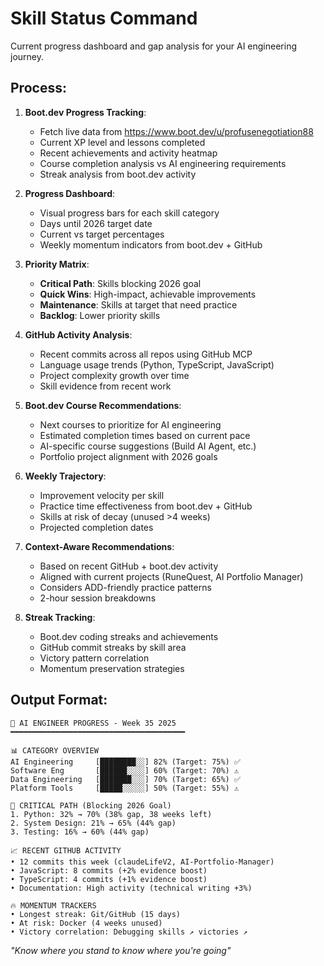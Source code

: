 # Skill Status Command

Current progress dashboard and gap analysis for your AI engineering journey.

## Process:

1. **Boot.dev Progress Tracking**:
   - Fetch live data from https://www.boot.dev/u/profusenegotiation88
   - Current XP level and lessons completed
   - Recent achievements and activity heatmap
   - Course completion analysis vs AI engineering requirements
   - Streak analysis from boot.dev activity

2. **Progress Dashboard**:
   - Visual progress bars for each skill category
   - Days until 2026 target date
   - Current vs target percentages
   - Weekly momentum indicators from boot.dev + GitHub

3. **Priority Matrix**:
   - **Critical Path**: Skills blocking 2026 goal
   - **Quick Wins**: High-impact, achievable improvements  
   - **Maintenance**: Skills at target that need practice
   - **Backlog**: Lower priority skills

4. **GitHub Activity Analysis**:
   - Recent commits across all repos using GitHub MCP
   - Language usage trends (Python, TypeScript, JavaScript)
   - Project complexity growth over time
   - Skill evidence from recent work

5. **Boot.dev Course Recommendations**:
   - Next courses to prioritize for AI engineering
   - Estimated completion times based on current pace
   - AI-specific course suggestions (Build AI Agent, etc.)
   - Portfolio project alignment with 2026 goals

6. **Weekly Trajectory**:
   - Improvement velocity per skill
   - Practice time effectiveness from boot.dev + GitHub
   - Skills at risk of decay (unused >4 weeks)
   - Projected completion dates

7. **Context-Aware Recommendations**:
   - Based on recent GitHub + boot.dev activity
   - Aligned with current projects (RuneQuest, AI Portfolio Manager)
   - Considers ADD-friendly practice patterns
   - 2-hour session breakdowns

8. **Streak Tracking**:
   - Boot.dev coding streaks and achievements
   - GitHub commit streaks by skill area
   - Victory pattern correlation
   - Momentum preservation strategies

## Output Format:
```
🎯 AI ENGINEER PROGRESS - Week 35 2025
━━━━━━━━━━━━━━━━━━━━━━━━━━━━━━━━━━━━━━━

📊 CATEGORY OVERVIEW
AI Engineering     [████████░░] 82% (Target: 75%) ✅
Software Eng       [██████░░░░] 60% (Target: 70%) ⚠️  
Data Engineering   [███████░░░] 70% (Target: 65%) ✅
Platform Tools     [█████░░░░░] 50% (Target: 55%) ⚠️

🎯 CRITICAL PATH (Blocking 2026 Goal)
1. Python: 32% → 70% (38% gap, 38 weeks left)
2. System Design: 21% → 65% (44% gap)
3. Testing: 16% → 60% (44% gap)

📈 RECENT GITHUB ACTIVITY
• 12 commits this week (claudeLifeV2, AI-Portfolio-Manager)
• JavaScript: 8 commits (+2% evidence boost)
• TypeScript: 4 commits (+1% evidence boost)
• Documentation: High activity (technical writing +3%)

🔥 MOMENTUM TRACKERS
• Longest streak: Git/GitHub (15 days)
• At risk: Docker (4 weeks unused)
• Victory correlation: Debugging skills ↗️ victories ↗️
```

*"Know where you stand to know where you're going"*